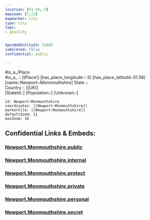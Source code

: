 ```yaml
---
location: [51.58,-3] 
mapzoom: [7,12] 
mapmarker: city 
type: City
tags:
- geo/City


SpocWebEntityId: 32889
isDeleted: false
confidential: public

---
```

#is_a_/Place  
#is_a_ :: [[Place]] 
[has_place_longitude::-3] 
[has_place_latitude::51.58] 
[name::Newport~Monmouthshire] 
State ::  
Country :: [[UK]]  
[StateId::] 
[Population::] 
[Unknown::] 


```leaflet
id: Newport~Monmouthshire
coordinates: [[Newport~Monmouthshire]] 
markerFile: [[Newport~Monmouthshire]] 
defaultZoom: 11 
maxZoom: 18
```


## Confidential Links & Embeds: 

### [Newport,Monmouthshire.public](/_public/\Earth\Continent\Europe\Europe~North\UK\Wales\counties~Wales\MonmouthshireNewport,Monmouthshire.public.md) 

### [Newport,Monmouthshire.internal](/_internal/\Earth\Continent\Europe\Europe~North\UK\Wales\counties~Wales\MonmouthshireNewport,Monmouthshire.internal.md) 

### [Newport,Monmouthshire.protect](/_protect/\Earth\Continent\Europe\Europe~North\UK\Wales\counties~Wales\MonmouthshireNewport,Monmouthshire.protect.md) 

### [Newport,Monmouthshire.private](/_private/\Earth\Continent\Europe\Europe~North\UK\Wales\counties~Wales\MonmouthshireNewport,Monmouthshire.private.md) 

### [Newport,Monmouthshire.personal](/_personal/\Earth\Continent\Europe\Europe~North\UK\Wales\counties~Wales\MonmouthshireNewport,Monmouthshire.personal.md) 

### [Newport,Monmouthshire.secret](/_secret/\Earth\Continent\Europe\Europe~North\UK\Wales\counties~Wales\MonmouthshireNewport,Monmouthshire.secret.md)

